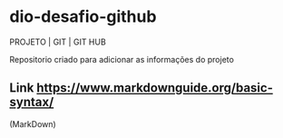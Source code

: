 # dio-desafio-github
PROJETO | GIT | GIT HUB

Repositorio criado para adicionar as informações do projeto

## Link https://www.markdownguide.org/basic-syntax/
(MarkDown) 
